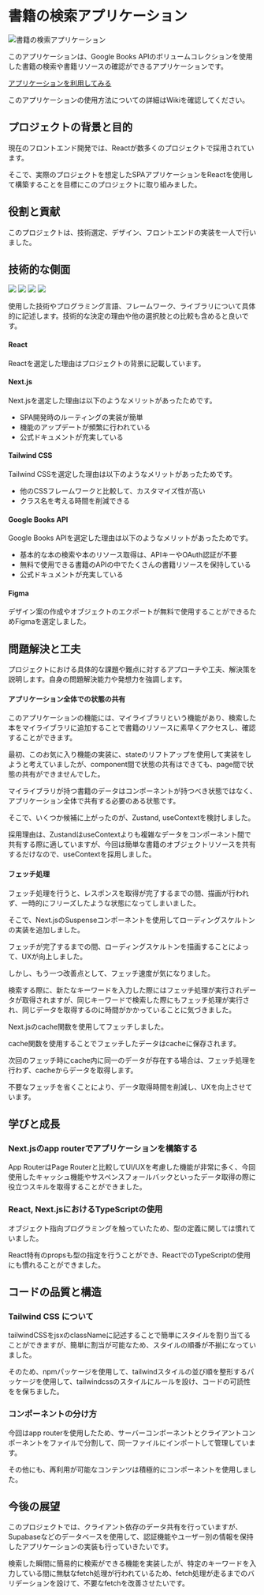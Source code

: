 # 書籍の検索アプリケーション

![書籍の検索アプリケーション](https://github.com/daxchx/book-search/assets/149696768/d7e1de76-5eb9-4e31-9ee8-29b8b848df27)

このアプリケーションは、Google Books APIのボリュームコレクションを使用した書籍の検索や書籍リソースの確認ができるアプリケーションです。

<a href="https://book-app-roan.vercel.app/">アプリケーションを利用してみる</a>

このアプリケーションの使用方法についての詳細はWikiを確認してください。

## プロジェクトの背景と目的

現在のフロントエンド開発では、Reactが数多くのプロジェクトで採用されています。

そこで、実際のプロジェクトを想定したSPAアプリケーションをReactを使用して構築することを目標にこのプロジェクトに取り組みました。

## 役割と貢献

このプロジェクトは、技術選定、デザイン、フロントエンドの実装を一人で行いました。

## 技術的な側面

<div style="display:inline;">
    <img src="https://img.shields.io/badge/react-black?style=for-the-badge&logo=react" />
    <img src="https://img.shields.io/badge/next.js-black?style=for-the-badge&logo=next.js" />
    <img src="https://img.shields.io/badge/typescript-black?style=for-the-badge&logo=typescript" />
    <img src="https://img.shields.io/badge/figma-black?style=for-the-badge&logo=figma" />
</div>

使用した技術やプログラミング言語、フレームワーク、ライブラリについて具体的に記述します。技術的な決定の理由や他の選択肢との比較も含めると良いです。

#### React

Reactを選定した理由はプロジェクトの背景に記載しています。

#### Next.js

Next.jsを選定した理由は以下のようなメリットがあったためです。

- SPA開発時のルーティングの実装が簡単
- 機能のアップデートが頻繁に行われている
- 公式ドキュメントが充実している

#### Tailwind CSS

Tailwind CSSを選定した理由は以下のようなメリットがあったためです。

- 他のCSSフレームワークと比較して、カスタマイズ性が高い
- クラス名を考える時間を削減できる

#### Google Books API

Google Books APIを選定した理由は以下のようなメリットがあったためです。

- 基本的な本の検索や本のリソース取得は、APIキーやOAuth認証が不要
- 無料で使用できる書籍のAPIの中でたくさんの書籍リソースを保持している
- 公式ドキュメントが充実している

#### Figma

デザイン案の作成やオブジェクトのエクポートが無料で使用することができるためFigmaを選定しました。

## 問題解決と工夫

プロジェクトにおける具体的な課題や難点に対するアプローチや工夫、解決策を説明します。自身の問題解決能力や発想力を強調します。

#### アプリケーション全体での状態の共有

このアプリケーションの機能には、マイライブラリという機能があり、検索した本をマイライブラリに追加することで書籍のリソースに素早くアクセスし、確認することができます。

最初、このお気に入り機能の実装に、stateのリフトアップを使用して実装をしようと考えていましたが、component間で状態の共有はできても、page間で状態の共有ができませんでした。

マイライブラリが持つ書籍のデータはコンポーネントが持つべき状態ではなく、アプリケーション全体で共有する必要のある状態です。

そこで、いくつか候補に上がったのが、Zustand, useContextを検討しました。

採用理由は、ZustandはuseContextよりも複雑なデータをコンポーネント間で共有する際に適していますが、今回は簡単な書籍のオブジェクトリソースを共有するだけなので、useContextを採用しました。

#### フェッチ処理

フェッチ処理を行うと、レスポンスを取得が完了するまでの間、描画が行われず、一時的にフリーズしたような状態になってしまいました。

そこで、Next.jsのSuspenseコンポーネントを使用してローディングスケルトンの実装を追加しました。

フェッチが完了するまでの間、ローディングスケルトンを描画することによって、UXが向上しました。

しかし、もう一つ改善点として、フェッチ速度が気になりました。

検索する際に、新たなキーワードを入力した際にはフェッチ処理が実行されデータが取得されますが、同じキーワードで検索した際にもフェッチ処理が実行され、同じデータを取得するのに時間がかかっていることに気づきました。

Next.jsのcache関数を使用してフェッチしました。

cache関数を使用することでフェッチしたデータはcacheに保存されます。

次回のフェッチ時にcache内に同一のデータが存在する場合は、フェッチ処理を行わず、cacheからデータを取得します。

不要なフェッチを省くことにより、データ取得時間を削減し、UXを向上させています。

## 学びと成長

### Next.jsのapp routerでアプリケーションを構築する

App RouterはPage Routerと比較してUI/UXを考慮した機能が非常に多く、今回使用したキャッシュ機能やサスペンスフォールバックといったデータ取得の際に役立つスキルを取得することができました。

### React, Next.jsにおけるTypeScriptの使用

オブジェクト指向プログラミングを触っていたため、型の定義に関しては慣れていました。

React特有のpropsも型の指定を行うことができ、ReactでのTypeScriptの使用にも慣れることができました。

## コードの品質と構造

### **Tailwind CSS について**

tailwindCSSをjsxのclassNameに記述することで簡単にスタイルを割り当てることができますが、簡単に割当が可能なため、スタイルの順番が不揃になっていました。

そのため、npmパッケージを使用して、tailwindスタイルの並び順を整形するパッケージを使用して、tailwindcssのスタイルにルールを設け、コードの可読性をを保ちました。

### **コンポーネントの分け方**

今回はapp routerを使用したため、サーバーコンポーネントとクライアントコンポーネントをファイルで分割して、同一ファイルにインポートして管理しています。

その他にも、再利用が可能なコンテンツは積極的にコンポーネントを使用しました。

## 今後の展望

このプロジェクトでは、クライアント依存のデータ共有を行っていますが、Supabaseなどのデータベースを使用して、認証機能やユーザー別の情報を保持したアプリケーションの実装も行っていきたいです。

検索した瞬間に簡易的に検索ができる機能を実装したが、特定のキーワードを入力している間に無駄なfetch処理が行われているため、fetch処理が走るまでのバリデーションを設けて、不要なfetchを改善させたいです。

